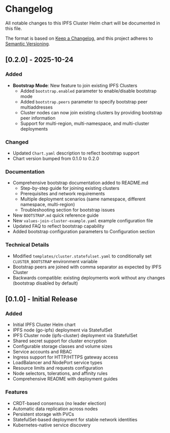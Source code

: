 # Changelog

All notable changes to this IPFS Cluster Helm chart will be documented in this file.

The format is based on [Keep a Changelog](https://keepachangelog.com/en/1.0.0/),
and this project adheres to [Semantic Versioning](https://semver.org/spec/v2.0.0.html).

## [0.2.0] - 2025-10-24

### Added

- **Bootstrap Mode**: New feature to join existing IPFS Clusters
  - Added `bootstrap.enabled` parameter to enable/disable bootstrap mode
  - Added `bootstrap.peers` parameter to specify bootstrap peer multiaddresses
  - Cluster nodes can now join existing clusters by providing bootstrap peer information
  - Support for multi-region, multi-namespace, and multi-cluster deployments

### Changed

- Updated `Chart.yaml` description to reflect bootstrap support
- Chart version bumped from 0.1.0 to 0.2.0

### Documentation

- Comprehensive bootstrap documentation added to README.md
  - Step-by-step guide for joining existing clusters
  - Prerequisites and network requirements
  - Multiple deployment scenarios (same namespace, different namespace, multi-region)
  - Troubleshooting section for bootstrap issues
- New `BOOTSTRAP.md` quick reference guide
- New `values-join-cluster-example.yaml` example configuration file
- Updated FAQ to reflect bootstrap capability
- Added bootstrap configuration parameters to Configuration section

### Technical Details

- Modified `templates/cluster.statefulset.yaml` to conditionally set `CLUSTER_BOOTSTRAP` environment variable
- Bootstrap peers are joined with comma separator as expected by IPFS Cluster
- Backwards compatible: existing deployments work without any changes (bootstrap disabled by default)

## [0.1.0] - Initial Release

### Added

- Initial IPFS Cluster Helm chart
- IPFS node (go-ipfs) deployment via StatefulSet
- IPFS Cluster node (ipfs-cluster) deployment via StatefulSet
- Shared secret support for cluster encryption
- Configurable storage classes and volume sizes
- Service accounts and RBAC
- Ingress support for HTTP/HTTPS gateway access
- LoadBalancer and NodePort service types
- Resource limits and requests configuration
- Node selectors, tolerations, and affinity rules
- Comprehensive README with deployment guides

### Features

- CRDT-based consensus (no leader election)
- Automatic data replication across nodes
- Persistent storage with PVCs
- StatefulSet-based deployment for stable network identities
- Kubernetes-native service discovery
